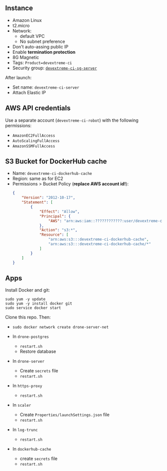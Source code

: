 ## Instance

- Amazon Linux
- t2.micro
- Network:
    - default VPC
    - No subnet preference
- Don't auto-assing public IP
- Enable **termination protection**
- 8G Magnetic
- Tags: `Product=devextreme-ci`
- Security group: [`devextreme-ci-sg-server`](../security-groups.md)

After launch:

- Set name: `devextreme-ci-server`
- Attach Elastic IP

## AWS API credentials

Use a separate account (`devextreme-ci-robot`) with the following permissions:

- `AmazonEC2FullAccess`
- `AutoScalingFullAccess`
- `AmazonSSMFullAccess`

## S3 Bucket for DockerHub cache

- Name: `devextreme-ci-dockerhub-cache`
- Region: same as for EC2
- Permissions > Bucket Policy (**replace AWS account id!**):
    ```json
    {
        "Version": "2012-10-17",
        "Statement": [
            {
                "Effect": "Allow",
                "Principal": {
                    "AWS": "arn:aws:iam::????????????:user/devextreme-ci-robot"
                },
                "Action": "s3:*",
                "Resource": [
                    "arn:aws:s3:::devextreme-ci-dockerhub-cache",
                    "arn:aws:s3:::devextreme-ci-dockerhub-cache/*"
                ]
            }
        ]
    }
    ```

## Apps

Install Docker and git:

```
sudo yum -y update
sudo yum -y install docker git
sudo service docker start
```

Clone this repo. Then:

- `sudo docker network create drone-server-net`

- In `drone-postgres`
    - `restart.sh`
    - Restore database

- In `drone-server`
    - Create `secrets` file
    - `restart.sh`

- In `https-proxy`
    - `restart.sh`

- In `scaler`
    - Create `Properties/launchSettings.json` file
    - `restart.sh`

- In `log-trunc`
    - `restart.sh`

- In `dockerhub-cache`
    - create `secrets` file
    - `restart.sh`
